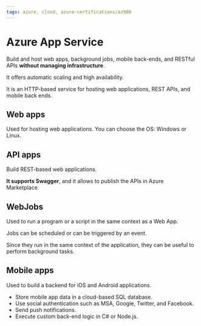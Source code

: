 ```yaml
---
tags: azure, cloud, azure-certifications/az900
---
```


# Azure App Service

Build and host web apps, background jobs, mobile back-ends, and RESTful APIs **without managing infrastructure**. 

It offers automatic scaling and high availability.

It is an HTTP-based service for hosting web applications, REST APIs, and mobile back ends.

## Web apps

Used for hosting web applications. You can choose the OS: Windows or Linux.

## API apps

Build REST-based web applications.

**It supports Swagger**, and it allows to publish the APIs in Azure Marketplace.

## WebJobs

Used to run a program or a script in the same context as a Web App.

Jobs can be scheduled or can be triggered by an event.

Since they run in the same context of the application, they can be useful to perform background tasks.

## Mobile apps

Used to build a backend for iOS and Android applications.

* Store mobile app data in a cloud-based SQL database.
* Use social authentication such as MSA, Google, Twitter, and Facebook.
* Send push notifications.
* Execute custom back-end logic in C# or Node.js.
